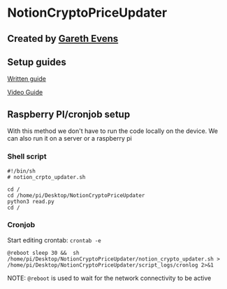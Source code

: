 # NotionCryptoPriceUpdater

## Created by [Gareth Evens](https://www.youtube.com/channel/UCowfhbZ-yU3Db16nS-HNVEA)

## Setup guides

[Written guide](https://heygarethevans.notion.site/Setup-Instructions-e907297617104d5d850ca403922413cd)

[Video Guide](https://www.youtube.com/watch?v=7Yc06t7oY7s)

## Raspberry PI/cronjob setup

With this method we don't have to run the code locally on the device. We can also run it on a server or a raspberry pi

### Shell script

```
#!/bin/sh
# notion_crpto_updater.sh

cd /
cd /home/pi/Desktop/NotionCryptoPriceUpdater
python3 read.py
cd /
```

### Cronjob

Start editing crontab: `crontab -e`

```
@reboot sleep 30 &&  sh /home/pi/Desktop/NotionCryptoPriceUpdater/notion_crypto_updater.sh > /home/pi/Desktop/NotionCryptoPriceUpdater/script_logs/cronlog 2>&1
```

NOTE: `@reboot` is used to wait for the network connectivity to be active
